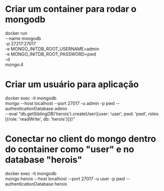 # Criar um container para rodar o mongodb

docker run \
 --name mongodb \
 -p 27217:27017 \
 -e MONGO_INITDB_ROOT_USERNAME=admin \
 -e MONGO_INITDB_ROOT_PASSWORD=pwd \
 -d \
 mongo:4

# Criar um usuário para aplicação

docker exec -it mongodb \
 mongo --host localhost --port 27017 -u admin -p pwd --authenticationDatabase admin \
 --eval "db.getSiblingDB('herois').createUser({user: 'user', pwd: 'pwd', roles: [{role: 'readWrite', db: 'herois'}]})"

# Conectar no client do mongo dentro do container como "user" e no database "herois"

docker exec -it mongodb \
 mongo herois --host localhost --port 27017 -u user -p pwd --authenticationDatabase herois
